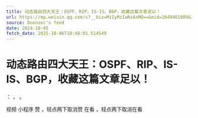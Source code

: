 ```yaml
---
title: 动态路由四大天王：OSPF、RIP、IS-IS、BGP，收藏这篇文章足以！
url: https://mp.weixin.qq.com/s?__biz=MzIyMzIwNzAxMQ==&mid=2649461909&idx=1&sn=d7c3ac41826054d892b3dd9f628190ef
source: Doonsec's feed
date: 2024-10-05
fetch_date: 2025-10-06T18:48:01.514549
---
```


# 动态路由四大天王：OSPF、RIP、IS-IS、BGP，收藏这篇文章足以！

：
，
。

视频
小程序
赞
，轻点两下取消赞
在看
，轻点两下取消在看